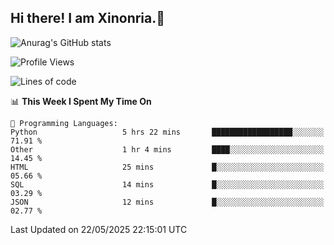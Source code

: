 ## Hi there! I am Xinonria.👋

![Anurag's GitHub stats](https://status-git-main-xinonrias-projects-f26540e3.vercel.app/api?username=xinonria&hide=stars,issues)

<!--START_SECTION:waka-->
![Profile Views](http://img.shields.io/badge/Profile%20Views-0-blue)

![Lines of code](https://img.shields.io/badge/From%20Hello%20World%20I%27ve%20Written-3.2%20million%20lines%20of%20code-blue)

📊 **This Week I Spent My Time On** 

```text
💬 Programming Languages: 
Python                   5 hrs 22 mins       ██████████████████░░░░░░░   71.91 % 
Other                    1 hr 4 mins         ████░░░░░░░░░░░░░░░░░░░░░   14.45 % 
HTML                     25 mins             █░░░░░░░░░░░░░░░░░░░░░░░░   05.66 % 
SQL                      14 mins             █░░░░░░░░░░░░░░░░░░░░░░░░   03.29 % 
JSON                     12 mins             █░░░░░░░░░░░░░░░░░░░░░░░░   02.77 % 
```


 Last Updated on 22/05/2025 22:15:01 UTC
<!--END_SECTION:waka-->

<!--
**xinonria/xinonria** is a ✨ _special_ ✨ repository because its `README.md` (this file) appears on your GitHub profile.

Here are some ideas to get you started:

- 🔭 I’m currently working on ...
- 🌱 I’m currently learning ...
- 👯 I’m looking to collaborate on ...
- 🤔 I’m looking for help with ...
- 💬 Ask me about ...
- 📫 How to reach me: ...
- 😄 Pronouns: ...
- ⚡ Fun fact: ...
-->
